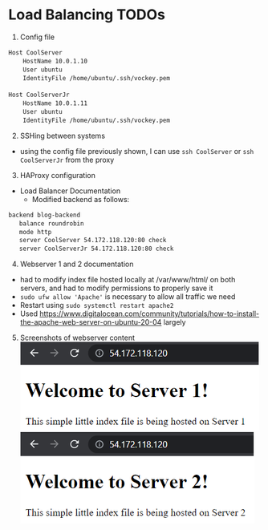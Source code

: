 # Load Balancing TODOs
1. Config file

```bash
Host CoolServer
    HostName 10.0.1.10
    User ubuntu
    IdentityFile /home/ubuntu/.ssh/vockey.pem

Host CoolServerJr
    HostName 10.0.1.11
    User ubuntu
    IdentityFile /home/ubuntu/.ssh/vockey.pem
```

2. SSHing between systems
- using the config file previously shown, I can use `ssh CoolServer` or `ssh CoolServerJr` from the proxy

3. HAProxy configuration
- Load Balancer Documentation
	- Modified backend as follows:
```bash
backend blog-backend
   balance roundrobin
   mode http
   server CoolServer 54.172.118.120:80 check
   server CoolServerJr 54.172.118.120:80 check
```

4. Webserver 1 and 2 documentation
- had to modify index file hosted locally at /var/www/html/ on both servers, and had to modify permissions to properly save it
- `sudo ufw allow 'Apache'` is necessary to allow all traffic we need
- Restart using `sudo systemctl restart apache2`
- Used https://www.digitalocean.com/community/tutorials/how-to-install-the-apache-web-server-on-ubuntu-20-04 largely

5. Screenshots of webserver content
![Content numero uno](/Projects/Project4/images/img1.png)
![dos content](/Projects/Project4/images/img2.png)
